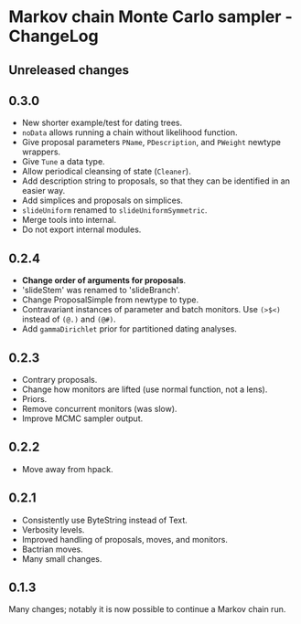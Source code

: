 
# Markov chain Monte Carlo sampler - ChangeLog


## Unreleased changes


## 0.3.0

-   New shorter example/test for dating trees.
-   `noData` allows running a chain without likelihood function.
-   Give proposal parameters `PName`, `PDescription`, and `PWeight` newtype
    wrappers.
-   Give `Tune` a data type.
-   Allow periodical cleansing of state (`Cleaner`).
-   Add description string to proposals, so that they can be identified in an
    easier way.
-   Add simplices and proposals on simplices.
-   `slideUniform` renamed to `slideUniformSymmetric`.
-   Merge tools into internal.
-   Do not export internal modules.


## 0.2.4

-   **Change order of arguments for proposals**.
-   'slideStem' was renamed to 'slideBranch'.
-   Change ProposalSimple from newtype to type.
-   Contravariant instances of parameter and batch monitors. Use `(>$<)` instead
    of `(@.)` and `(@#)`.
-   Add `gammaDirichlet` prior for partitioned dating analyses.


## 0.2.3

-   Contrary proposals.
-   Change how monitors are lifted (use normal function, not a lens).
-   Priors.
-   Remove concurrent monitors (was slow).
-   Improve MCMC sampler output.


## 0.2.2

-   Move away from hpack.


## 0.2.1

-   Consistently use ByteString instead of Text.
-   Verbosity levels.
-   Improved handling of proposals, moves, and monitors.
-   Bactrian moves.
-   Many small changes.


## 0.1.3

Many changes; notably it is now possible to continue a Markov chain run.

